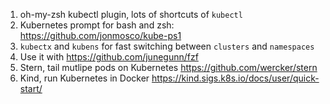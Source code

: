 
1. oh-my-zsh kubectl plugin, lots of shortcuts of `kubectl`
2. Kubernetes prompt for bash and zsh: https://github.com/jonmosco/kube-ps1
3. `kubectx` and `kubens` for fast switching between `clusters` and `namespaces`
4. Use it with https://github.com/junegunn/fzf
5. Stern, tail mutlipe pods on Kubernetes https://github.com/wercker/stern
6. Kind, run Kubernetes in Docker https://kind.sigs.k8s.io/docs/user/quick-start/
